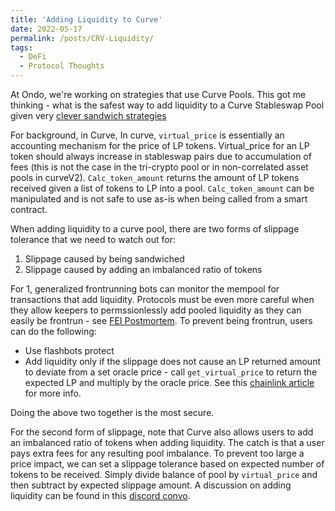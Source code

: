 ```yaml
---
title: 'Adding Liquidity to Curve'
date: 2022-05-17
permalink: /posts/CRV-Liquidity/
tags:
  - DeFi
  - Protocol Thoughts
---
```


At Ondo, we're working on strategies that use Curve Pools. This got me thinking - what is the safest way to add liquidity to a Curve Stableswap Pool given very [clever sandwich strategies](https://twitter.com/bertcmiller/status/1527757146716348416)

For background, in Curve, In curve, `virtual_price` is essentially an accounting mechanism for the price of LP tokens. Virtual_price for an LP token should always increase in stableswap pairs due to accumulation of fees (this is not the case in the tri-crypto pool or in non-correlated asset pools in curveV2). `Calc_token_amount` returns the amount of LP tokens received given a list of tokens to LP into a pool. `Calc_token_amount` can be manipulated and is not safe to use as-is when being called from a smart contract. 

When adding liquidity to a curve pool, there are two forms of slippage tolerance that we need to watch out for:
1. Slippage caused by being sandwiched 
2. Slippage caused by adding an imbalanced ratio of tokens 

For 1, generalized frontrunning bots can monitor the mempool for transactions that add liquidity. Protocols must be even more careful when they allow keepers to permssionlessly add pooled liquidity as they can easily be frontrun - see [FEI Postmortem](https://medium.com/immunefi/fei-protocol-flashloan-vulnerability-postmortem-7c5dc001affb). To prevent being frontrun, users can do the following:
- Use flashbots protect
- Add liquidity only if the slippage does not cause an LP returned amount to deviate from a set oracle price - call `get_virtual_price` to return the expected LP and multiply by the oracle price. See this [chainlink article](https://blog.chain.link/using-chainlink-oracles-to-securely-utilize-curve-lp-pools/) for more info. 

Doing the above two together is the most secure. 

For the second form of slippage, note that Curve also allows users to add an imbalanced ratio of tokens when adding liquidity. The catch is that a user pays extra fees for any resulting pool imbalance. To prevent too large a price impact, we can set a slippage tolerance based on expected number of tokens to be received. Simply divide balance of pool by `virtual_price` and then subtract by expected slippage amount. A discussion on adding liquidity can be found in this [discord convo](https://discord.com/channels/729808684359876718/729812922649542758/897814906794029096).
